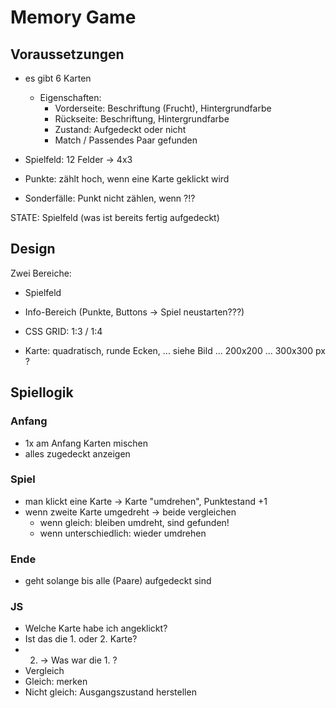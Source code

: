 # Memory Game

## Voraussetzungen

- es gibt 6 Karten

  - Eigenschaften:
    - Vorderseite: Beschriftung (Frucht), Hintergrundfarbe
    - Rückseite: Beschriftung, Hintergrundfarbe
    - Zustand: Aufgedeckt oder nicht
    - Match / Passendes Paar gefunden

- Spielfeld: 12 Felder -> 4x3

- Punkte: zählt hoch, wenn eine Karte geklickt wird
- Sonderfälle: Punkt nicht zählen, wenn ?!?

STATE: Spielfeld (was ist bereits fertig aufgedeckt)

## Design

Zwei Bereiche:

- Spielfeld
- Info-Bereich (Punkte, Buttons -> Spiel neustarten???)
- CSS GRID: 1:3 / 1:4

- Karte: quadratisch, runde Ecken, ... siehe Bild ... 200x200 ... 300x300 px ?

## Spiellogik

### Anfang

- 1x am Anfang Karten mischen
- alles zugedeckt anzeigen

### Spiel

- man klickt eine Karte -> Karte "umdrehen", Punktestand +1
- wenn zweite Karte umgedreht -> beide vergleichen
  - wenn gleich: bleiben umdreht, sind gefunden!
  - wenn unterschiedlich: wieder umdrehen

### Ende

- geht solange bis alle (Paare) aufgedeckt sind

### **JS**

- Welche Karte habe ich angeklickt?
- Ist das die 1. oder 2. Karte?
- 2. -> Was war die 1. ?
- Vergleich
- Gleich: merken
- Nicht gleich: Ausgangszustand herstellen
